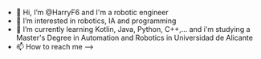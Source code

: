 - 👋 Hi, I’m @HarryF6 and I'm a robotic engineer
- 👀 I’m interested in robotics, IA and programming
- 🌱 I’m currently learning Kotlin, Java, Python, C++,... and i'm studying a Master's Degree in Automation and Robotics in Universidad de Alicante 
- 📫 How to reach me --> 

<!---
HarryF6/HarryF6 is a ✨ special ✨ repository because its `README.md` (this file) appears on your GitHub profile.
You can click the Preview link to take a look at your changes.
--->
